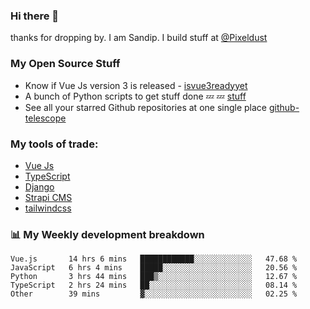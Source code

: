 ### Hi there 👋

thanks for dropping by.
I am Sandip. I build stuff at [@Pixeldust](github.com/pixeldust-in/)

###  **My Open Source Stuff**

 - Know if Vue Js version 3 is released -  [isvue3readyyet](https://github.com/sandiprb/isvue3readyyet)
 - A bunch of Python scripts to get stuff done 💤 💤 [stuff](https://github.com/sandiprb/stuff)
 - See all your starred Github repositories at one single place [github-telescope](https://github.com/sandiprb/github-telescope)



###  **My tools of trade:**
 - [Vue Js](https://github.com/vuejs/vue/)
 - [TypeScript](https://github.com/microsoft/TypeScript)
 - [Django](github.com/django/django)
 - [Strapi CMS](github.com/strapi/strapi)
 - [tailwindcss](https://github.com/tailwindlabs/tailwindcss)


###  📊 **My Weekly development breakdown**
<!--START_SECTION:waka-->
```text
Vue.js       14 hrs 6 mins   ████████████░░░░░░░░░░░░░   47.68 % 
JavaScript   6 hrs 4 mins    █████░░░░░░░░░░░░░░░░░░░░   20.56 % 
Python       3 hrs 44 mins   ███▒░░░░░░░░░░░░░░░░░░░░░   12.67 % 
TypeScript   2 hrs 24 mins   ██░░░░░░░░░░░░░░░░░░░░░░░   08.14 % 
Other        39 mins         ▓░░░░░░░░░░░░░░░░░░░░░░░░   02.25 % 
```
<!--END_SECTION:waka-->
